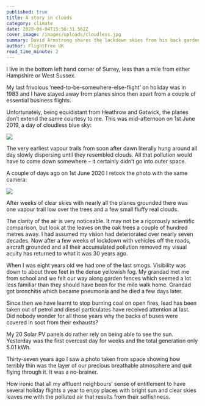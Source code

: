 ```yaml
---
published: true
title: A story in clouds
category: climate
date: 2020-06-04T15:56:31.562Z
cover_image: /images/uploads/cloudless.jpg
summary: David Armstrong shares the lockdown skies from his back garden.
author: FlightFree UK
read_time_minute: 2
---
```

I live in the bottom left hand corner of Surrey, less than a mile from either Hampshire or West Sussex.

My last frivolous ’need-to-be-somewhere-else-​flight’ on holiday was in 1983 and I have stayed away from planes since then apart from a couple of essential business flights.

Unfortunately, being equidistant from Heathrow and Gatwick, the planes don’t extend the same courtesy to me. This was mid-afternoon on 1st June 2019, a day of cloudless blue sky:

![](/images/uploads/vapourtrails.jpg)

The very earliest vapour trails from soon after dawn literally hung around all day slowly dispersing until they resembled clouds. All that pollution would have to come down somewhere – it certainly didn’t go into outer space.

A couple of days ago on 1st June 2020 I retook the photo with the same camera:

![](/images/uploads/cloudless.jpg)

After weeks of clear skies with nearly all the planes grounded there was one vapour trail low over the trees and a few small fluffy real clouds.

The clarity of the air is very noticeable. It may not be a rigorously scientific comparison, but look at the leaves on the oak trees a couple of hundred metres away. I had assumed my vision had deteriorated over nearly seven decades. Now after a few weeks of lockdown with vehicles off the roads, aircraft grounded and all their accumulated pollution removed my visual acuity has returned to what it was 30 years ago.

When I was eight years old we had one of the last smogs. Visibility was down to about three feet in the dense yellowish fog. My grandad met me from school and we felt our way along garden fences which seemed a lot less familiar than they should have been for the mile walk home. Grandad got bronchitis which became pneumonia and he died a few days later.

Since then we have learnt to stop burning coal on open fires, lead has been taken out of petrol and diesel particulates have received attention at last. Did nobody wonder for all those years why the backs of buses were covered in soot from their exhausts?

My 20 Solar PV panels do rather rely on being able to see the sun. Yesterday was the first overcast day for weeks and the total generation only 5.01 kWh.

Thirty-seven years ago I saw a photo taken from space showing how terribly thin was the layer of our precious breathable atmosphere and quit flying through it. It was a no-brainer. 

How ironic that all my affluent neighbours’ sense of entitlement to have several holiday flights a year to enjoy places with bright sun and clear skies leaves me with the polluted air that results from their selfishness.